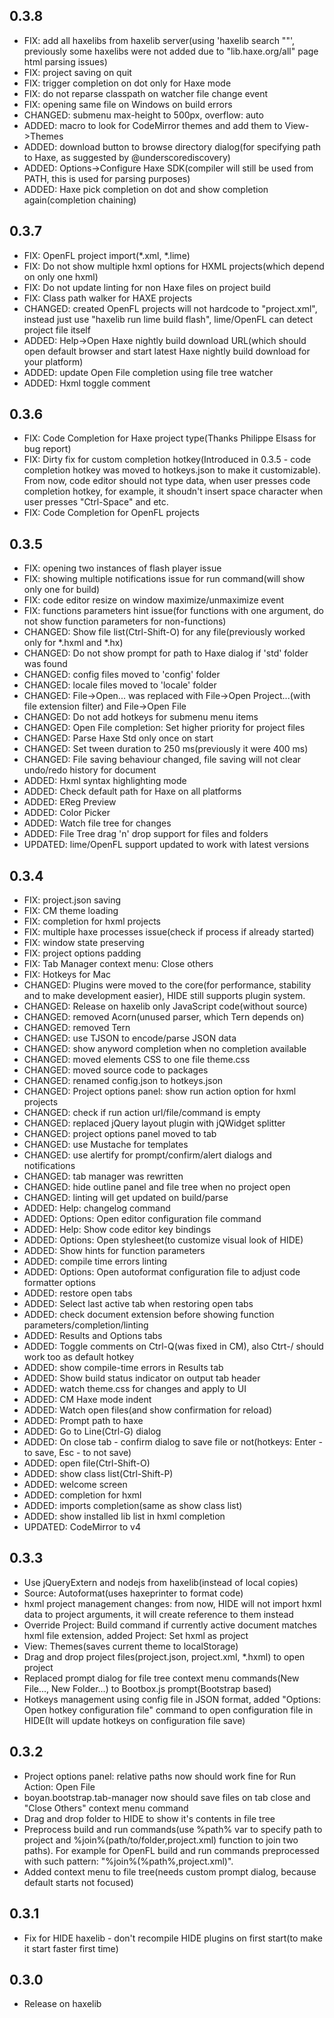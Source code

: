 0.3.8
-----------

* FIX: add all haxelibs from haxelib server(using 'haxelib search ""', previously some haxelibs were not added due to "lib.haxe.org/all" page html parsing issues)
* FIX: project saving on quit
* FIX: trigger completion on dot only for Haxe mode
* FIX: do not reparse classpath on watcher file change event
* FIX: opening same file on Windows on build errors
* CHANGED: submenu max-height to 500px, overflow: auto
* ADDED: macro to look for CodeMirror themes and add them to
View->Themes
* ADDED: download button to browse directory dialog(for specifying path to Haxe, as suggested by @underscorediscovery)
* ADDED: Options->Configure Haxe SDK(compiler will still be used from PATH, this is used for parsing purposes)
* ADDED: Haxe pick completion on dot and show completion again(completion chaining)

0.3.7
-----------

* FIX: OpenFL project import(*.xml, *.lime)
* FIX: Do not show multiple hxml options for HXML projects(which depend on only one hxml)
* FIX: Do not update linting for non Haxe files on project build
* FIX: Class path walker for HAXE projects
* CHANGED: created OpenFL projects will not hardcode to "project.xml", instead just use "haxelib run lime build flash", lime/OpenFL can detect project file itself
* ADDED: Help->Open Haxe nightly build download URL(which should open default browser and start latest Haxe nightly build download for your platform)
* ADDED: update Open File completion using file tree watcher
* ADDED: Hxml toggle comment

0.3.6
-----------

* FIX: Code Completion for Haxe project type(Thanks Philippe Elsass for bug report)
* FIX: Dirty fix for custom completion hotkey(Introduced in 0.3.5 - code completion hotkey was moved to hotkeys.json to make it customizable). From now, code editor should not type data, when user presses code completion hotkey, for example, it shoudn't insert space character when user presses "Ctrl-Space" and etc.
* FIX: Code Completion for OpenFL projects

0.3.5
-----------

* FIX: opening two instances of flash player issue
* FIX: showing multiple notifications issue for run command(will show only one for build)
* FIX: code editor resize on window maximize/unmaximize event
* FIX: functions parameters hint issue(for functions with one argument, do not show function parameters for non-functions)
* CHANGED: Show file list(Ctrl-Shift-O) for any file(previously worked only for *.hxml and *.hx)
* CHANGED: Do not show prompt for path to Haxe dialog if 'std' folder was found
* CHANGED: config files moved to 'config' folder
* CHANGED: locale files moved to 'locale' folder
* CHANGED: File->Open... was replaced with File->Open Project...(with file extension filter) and File->Open File
* CHANGED: Do not add hotkeys for submenu menu items
* CHANGED: Open File completion: Set higher priority for project files
* CHANGED: Parse Haxe Std only once on start
* CHANGED: Set tween duration to 250 ms(previously it were 400 ms)
* CHANGED: File saving behaviour changed, file saving will not clear undo/redo history for document
* ADDED: Hxml syntax highlighting mode
* ADDED: Check default path for Haxe on all platforms
* ADDED: EReg Preview
* ADDED: Color Picker
* ADDED: Watch file tree for changes
* ADDED: File Tree drag 'n' drop support for files and folders
* UPDATED: lime/OpenFL support updated to work with latest versions

0.3.4
-----------

* FIX: project.json saving
* FIX: CM theme loading
* FIX: completion for hxml projects
* FIX: multiple haxe processes issue(check if process if already started)
* FIX: window state preserving
* FIX: project options padding
* FIX: Tab Manager context menu: Close others
* FIX: Hotkeys for Mac
* CHANGED: Plugins were moved to the core(for performance, stability and to make development easier), HIDE still supports plugin system.
* CHANGED: Release on haxelib only JavaScript code(without source)
* CHANGED: removed Acorn(unused parser, which Tern depends on)
* CHANGED: removed Tern
* CHANGED: use TJSON to encode/parse JSON data
* CHANGED: show anyword completion when no completion available
* CHANGED: moved elements CSS to one file theme.css
* CHANGED: moved source code to packages
* CHANGED: renamed config.json to hotkeys.json
* CHANGED: Project options panel: show run action option for hxml projects
* CHANGED: check if run action url/file/command is empty
* CHANGED: replaced jQuery layout plugin with jQWidget splitter
* CHANGED: project options panel moved to tab
* CHANGED: use Mustache for templates
* CHANGED: use alertify for prompt/confirm/alert dialogs and notifications
* CHANGED: tab manager was rewritten
* CHANGED: hide outline panel and file tree when no project open
* CHANGED: linting will get updated on build/parse
* ADDED: Help: changelog command
* ADDED: Options: Open editor configuration file command
* ADDED: Help: Show code editor key bindings
* ADDED: Options: Open stylesheet(to customize visual look of HIDE)
* ADDED: Show hints for function parameters
* ADDED: compile time errors linting
* ADDED: Options: Open autoformat configuration file to adjust code formatter options
* ADDED: restore open tabs
* ADDED: Select last active tab when restoring open tabs
* ADDED: check document extension before showing function parameters/completion/linting
* ADDED: Results and Options tabs
* ADDED: Toggle comments on Ctrl-Q(was fixed in CM), also Ctrt-/ should work too as default hotkey
* ADDED: show compile-time errors in Results tab
* ADDED: Show build status indicator on output tab header
* ADDED: watch theme.css for changes and apply to UI
* ADDED: CM Haxe mode indent
* ADDED: Watch open files(and show confirmation for reload)
* ADDED: Prompt path to haxe
* ADDED: Go to Line(Ctrl-G) dialog
* ADDED: On close tab - confirm dialog to save file or not(hotkeys: Enter - to save, Esc - to not save)
* ADDED: open file(Ctrl-Shift-O)
* ADDED: show class list(Ctrl-Shift-P)
* ADDED: welcome screen
* ADDED: completion for hxml
* ADDED: imports completion(same as show class list)
* ADDED: show installed lib list in hxml completion
* UPDATED: CodeMirror to v4

0.3.3
-----------

* Use jQueryExtern and nodejs from haxelib(instead of local copies)
* Source: Autoformat(uses haxeprinter to format code)
* hxml project management changes: from now, HIDE will not import hxml data to project arguments, it will create reference to them instead
* Override Project: Build command if currently active document matches hxml file extension, added Project: Set hxml as project
* View: Themes(saves current theme to localStorage)
* Drag and drop project files(project.json, project.xml, *.hxml) to open project
* Replaced prompt dialog for file tree context menu commands(New File..., New Folder...) to Bootbox.js prompt(Bootstrap based)
* Hotkeys management using config file in JSON format, added "Options: Open hotkey configuration file" command to open configuration file in HIDE(It will update hotkeys on configuration file save)

0.3.2
-----------

* Project options panel: relative paths now should work fine for Run Action: Open File
* boyan.bootstrap.tab-manager now should save files on tab close and "Close Others" context menu command
* Drag and drop folder to HIDE to show it's contents in file tree
* Preprocess build and run commands(use %path% var to specify path to project and %join%(path/to/folder,project.xml) function to join two paths). For example for OpenFL build and run commands preprocessed with such pattern: "%join%(%path%,project.xml)".
* Added context menu to file tree(needs custom prompt dialog, because default starts not focused)

0.3.1
-----------

* Fix for HIDE haxelib - don't recompile HIDE plugins on first start(to make it start faster first time)

0.3.0
-----------

* Release on haxelib